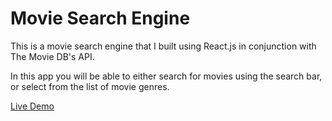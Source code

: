 # Movie Search Engine

This is a movie search engine that I built using React.js in conjunction with The Movie DB's API.

In this app you will be able to either search for movies using the search bar, or select from the list of movie genres.

[Live Demo](https://losandies.github.io/movie-search-app/)

